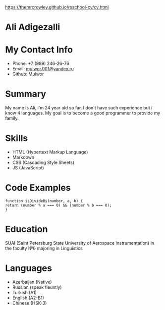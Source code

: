 https://themrcrowley.github.io/rsschool-cv/cv.html
# Ali Adigezalli
# My Contact Info
* Phone: +7 (999) 246-26-76
* Email: mulwor.001@yandex.ru
* Github: Mulwor
# Summary 
My name is Ali, i'm 24 year old so far. I don't have such experience but i know 4 languages. My goal is to become a good programmer to provide my family. 
# Skills
* HTML (Hypertext Markup Language)
* Markdown
* CSS (Cascading Style Sheets)
* JS (JavaScript)
# Code Examples
```
function isDivideBy(number, a, b) {
return (number % a === 0) && (number % b === 0);
}
```
# Education 
SUAI (Saint Petersburg State University of Aerospace Instrumentation) in the faculty №6 majoring in Linguistics
# Languages 
* Azerbaijan (Native)
* Russian (speak fleuntly)
* Turkish (A1)
* English (A2-B1)
* Chinese (HSK-3)